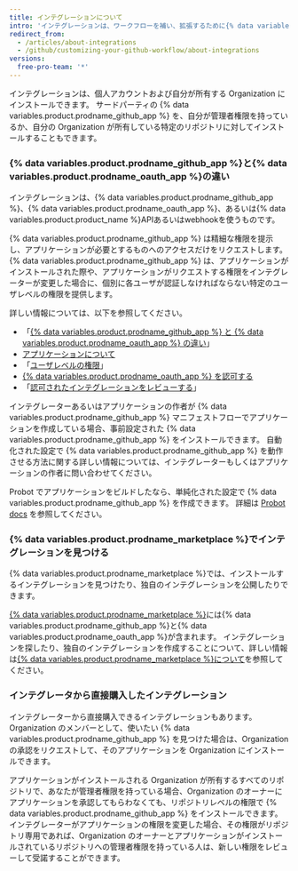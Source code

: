 ```yaml
---
title: インテグレーションについて
intro: 'インテグレーションは、ワークフローを補い、拡張するために{% data variables.product.product_name %}と接続されるツールとサービスです。'
redirect_from:
  - /articles/about-integrations
  - /github/customizing-your-github-workflow/about-integrations
versions:
  free-pro-team: '*'
---
```

インテグレーションは、個人アカウントおよび自分が所有する Organization にインストールできます。 サードパーティの {% data variables.product.prodname_github_app %} を、自分が管理者権限を持っているか、自分の Organization が所有している特定のリポジトリに対してインストールすることもできます。

### {% data variables.product.prodname_github_app %}と{% data variables.product.prodname_oauth_app %}の違い

インテグレーションは、{% data variables.product.prodname_github_app %}、{% data variables.product.prodname_oauth_app %}、あるいは{% data variables.product.product_name %}APIあるいはwebhookを使うものです。

{% data variables.product.prodname_github_app %} は精細な権限を提示し、アプリケーションが必要とするものへのアクセスだけをリクエストします。 {% data variables.product.prodname_github_app %} は、アプリケーションがインストールされた際や、アプリケーションがリクエストする権限をインテグレーターが変更した場合に、個別に各ユーザが認証しなければならない特定のユーザレベルの権限を提供します。

詳しい情報については、以下を参照してください。
- 「[{% data variables.product.prodname_github_app %} と {% data variables.product.prodname_oauth_app %} の違い](/apps/differences-between-apps/)」
- [アプリケーションについて](/apps/about-apps/)
- 「[ユーザレベルの権限](/apps/building-github-apps/identifying-and-authorizing-users-for-github-apps/#user-level-permissions)」
- [{% data variables.product.prodname_oauth_app %} を認可する](/articles/authorizing-oauth-apps/)
- 「[認可されたインテグレーションをレビューする](/articles/reviewing-your-authorized-integrations)」

インテグレーターあるいはアプリケーションの作者が {% data variables.product.prodname_github_app %} マニフェストフローでアプリケーションを作成している場合、事前設定された {% data variables.product.prodname_github_app %} をインストールできます。 自動化された設定で {% data variables.product.prodname_github_app %} を動作させる方法に関する詳しい情報については、インテグレーターもしくはアプリケーションの作者に問い合わせてください。

Probot でアプリケーションをビルドしたなら、単純化された設定で {% data variables.product.prodname_github_app %} を作成できます。 詳細は [Probot docs](https://probot.github.io/docs/) を参照してください。

### {% data variables.product.prodname_marketplace %}でインテグレーションを見つける

{% data variables.product.prodname_marketplace %}では、インストールするインテグレーションを見つけたり、独自のインテグレーションを公開したりできます。

[{% data variables.product.prodname_marketplace %}](https://github.com/marketplace)には{% data variables.product.prodname_github_app %}と{% data variables.product.prodname_oauth_app %}が含まれます。 インテグレーションを探したり、独自のインテグレーションを作成することについて、詳しい情報は[{% data variables.product.prodname_marketplace %}について](/articles/about-github-marketplace)を参照してください。

### インテグレータから直接購入したインテグレーション

インテグレーターから直接購入できるインテグレーションもあります。 Organization のメンバーとして、使いたい {% data variables.product.prodname_github_app %} を見つけた場合は、Organization の承認をリクエストして、そのアプリケーションを Organization にインストールできます。

アプリケーションがインストールされる Organization が所有するすべてのリポジトリで、あなたが管理者権限を持っている場合、Organization のオーナーにアプリケーションを承認してもらわなくても、リポジトリレベルの権限で {% data variables.product.prodname_github_app %} をインストールできます。 インテグレーターがアプリケーションの権限を変更した場合、その権限がリポジトリ専用であれば、Organization のオーナーとアプリケーションがインストールされているリポジトリへの管理者権限を持っている人は、新しい権限をレビューして受諾することができます。
